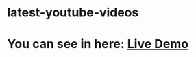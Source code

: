 # latest-youtube-videos
# You can see in here: <a href="https://latestyoutube.netlify.app/">Live Demo</a>
